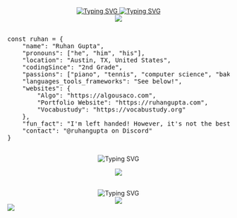 <!--Are you looking at my README code? Hmm...-->
<div align="center">
  <a href="https://ruhangupta.com">
  <div>
  <img src="https://readme-typing-svg.demolab.com?font=Fira+Code&color=3D7CF7&duration=0.1&center=true&vCenter=true&repeat=false&width=435&lines=R+U+H+A+N+%7C+G+U+P+T+A" alt="Typing SVG" />
  <img src="https://readme-typing-svg.demolab.com?font=Fira+Code&duration=2500&color=3D7CF7&center=true&pause=100&vCenter=true&repeat=true&width=435&lines=I'm+a+developer+.+.+.;I'm+a+student+.+.+.;I'm+a+learner+.+.+." alt="Typing SVG" />
  </div>
  </a>
  <img src="http://github-profile-summary-cards.vercel.app/api/cards/profile-details?username=IMGROOT2&theme=transparent">
<!--   <img src="http://github-profile-summary-cards.vercel.app/api/cards/stats?username=IMGROOT2&theme=transparent"> -->
</div>
<br>
<pre>
const ruhan = {
    "name": "Ruhan Gupta",
    "pronouns": ["he", "him", "his"],
    "location": "Austin, TX, United States",
    "codingSince": "2nd Grade",
    "passions": ["piano", "tennis", "computer science", "baking", "poetry", "photography"],
    "languages_tools_frameworks": "See below!",
    "websites": {
        "Algo": "https://algousaco.com",
        "Portfolio Website": "https://ruhangupta.com",
        "Vocabustudy": "https://vocabustudy.org"
    },
    "fun_fact": "I'm left handed! However, it's not the best for playing the piano...",
    "contact": "@ruhangupta on Discord"
}
</pre>
<br>
<div align="center">
<img src="https://readme-typing-svg.demolab.com?font=Fira+Code&pause=1000&color=3D7CF7&center=true&vCenter=true&repeat=false&width=435&lines=%F0%9F%9B%A0%EF%B8%8F+Languages%2C+Frameworks%2C+and+Tools" alt="Typing SVG" />
</div>
<p align="center">
    <img src="https://skillicons.dev/icons?i=atom,discord,html,css,js,sass,git,java,python,pug,nodejs,vuejs,tailwind,firebase,github,vscode,idea,replit,vercel,vite&perline=5" />
</p>
<br>
<div align="center">
<img src="https://readme-typing-svg.demolab.com?font=Fira+Code&duration=3000&pause=500&color=3D7CF7&center=true&vCenter=true&repeat=true&width=435&lines=Contact+me!;%40ruhangupta+on+Discord" alt="Typing SVG" />
<a href="https://discordapp.com/users/698961308506390568">
	<div>
    <img src="https://skillicons.dev/icons?i=discord" />
	</div>
  </a>
</div>

<img src="https://hit.yhype.me/github/profile?user_id=116324098">
